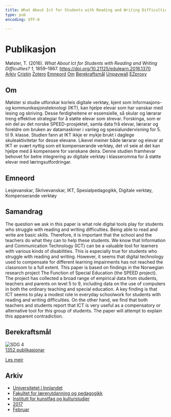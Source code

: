 ```yaml
---
title: What About Ict for Students with Reading and Writing Difficulties?
type: pub
encoding: UTF-8

---
```

<h1>Publikasjon</h1>
<article id="csl-bib-container-Q73KT9SE" class="csl-bib-container">
  <div class="csl-bib-body"> <div class="csl-entry">Mølster, T. (2016). <i>What About Ict for Students with Reading and Writing Difficulties?</i> <i>1</i>, 1859–1867. <a href="https://doi.org/10.21125/edulearn.2016.1370">https://doi.org/10.21125/edulearn.2016.1370</a></div> </div>
  <div class="csl-bib-buttons">
    <a href="#taxonomy-article-Q73KT9SE" alt="archive" class="csl-bib-button">Arkiv</a>
    <a href="https://app.cristin.no/results/show.jsf?id=1447387" alt="Cristin" class="csl-bib-button">Cristin</a>
    <a href="http://zotero.org/groups/5881554/items/Q73KT9SE" alt="Zotero" class="csl-bib-button">Zotero</a>
    <a href="#keywords-article-Q73KT9SE" alt="keywords" class="csl-bib-button">Emneord</a>
    <a href="#about-article-Q73KT9SE" alt="about_pub" class="csl-bib-button">Om</a>
    <a href="#sdg-article-Q73KT9SE" alt="sdg" class="csl-bib-button">Berekraftsmål</a>
    <a href="https://brage.inn.no/inn-xmlui/bitstream/11250/2427522/1/Moelster.pdf" alt="Unpaywall" class="csl-bib-button">Unpaywall</a>
    <a href="https://brage.inn.no/inn-xmlui/bitstream/11250/2427522/1/Moelster.pdf" alt="EZproxy" class="csl-bib-button">EZproxy</a>
  </div>
  <div id="csl-bib-meta-container-Q73KT9SE"></div>
</article>
<div id="csl-bib-meta-Q73KT9SE" class="csl-bib-meta">
  <article id="about-article-Q73KT9SE" class="about_pub-article">
    <h1>Om</h1>
    Mølster si studie utforskar korleis digitale verktøy, kjent som Informasjons- og kommunikasjonsteknologi (IKT), kan hjelpe elevar som har vanskar med lesing og skriving. Desse ferdigheitene er essensielle, så skular og lærarar treng effektive strategiar for å støtte elevar som strevar. Forskinga, som er ein del av det norske SPEED-prosjektet, samla data frå elevar, lærarar og foreldre om bruken av datamaskiner i vanleg og spesialundervisning for 5. til 9. klasse. Studien fann at IKT ikkje er mykje brukt i daglege skuleaktivitetar for desse elevane. Likevel meiner både lærarar og elevar at IKT er svært nyttig som eit kompenserande verktøy, det vil seie at det kan hjelpe med å kompensere for vanskane deira. Denne studien framhevar behovet for betre integrering av digitale verktøy i klasseromma for å støtte elevar med læringsutfordringar.
  </article>
  <article id="keywords-article-Q73KT9SE" class="keywords-article">
    <h1>Emneord</h1>
    Lesjevanskar, Skrivevanskar, IKT, Spesialpedagogikk, Digitale verktøy, Kompenserande verktøy
  </article>
  <article id="abstract-article-Q73KT9SE" class="abstract-article">
    <h1>Samandrag</h1>
    The question we ask in this paper is what role digital tools play for students who struggle with reading and writing difficulties. Being able to read and write are basic skills. Therefore, it is important that the school and the teachers do what they can to help these students. We know that Information and Communication Technology (ICT) can be a valuable tool for learners with various kinds of disabilities. This is especially true for students who struggle with reading and writing. However, it seems that digital technology used to compensate for different learning impairments has not reached the classroom to a full extent. This paper is based on findings in the Norwegian research project The Function of Special Education (the SPEED project). The project has collected a broad range of empirical data from students, teachers and parents on level 5 to 9, including data on the use of computers in both the ordinary teaching and special education. A key finding is that ICT seems to play a modest role in everyday schoolwork for students with reading and writing difficulties. On the other hand, we find that both teachers and students report that ICT is very useful as a compensatory or alternative tool for this group of students. The paper will attempt to explain this apparent contradiction.
  </article>
  <article id="sdg-article-Q73KT9SE" class="sdg-article">
    <h1>Berekraftsmål</h1>
    <div class="sdg-container"><div id="sdg4" class="sdg">
        <img src="{{< params subfolder >}}images/sdg/sdg04_nn.png" class="image" alt="SDG 4">
        <div class="sdg-overlay">
          <a href="{{< params subfolder >}}nn/archive/?sdg=4#archive" class="sdg-publication-count"><span>1352</span> publikasjonar</a>
          <p><a href="https://fn.no/om-fn/fns-baerekraftsmaal/god-utdanning?lang=nno-NO" class="sdg-read-more">Les meir</a></p>
        </div>
      </div></div>
  </article>
  <article id="taxonomy-article-Q73KT9SE" class="taxonomy-article">
    <h1>Arkiv</h1>
    <ul>
      <li><a href="{{< params subfolder >}}nn/archive/?key=3DCRN523">Universitetet i Innlandet</a></li>
      <li><a href="{{< params subfolder >}}nn/archive/?key=WYNZA47F">Fakultet for lærerutdanning og pedagogikk</a></li>
      <li><a href="{{< params subfolder >}}nn/archive/?key=VBB2T4VJ">Institutt for kunstfag og kulturstudier</a></li>
      <li><a href="{{< params subfolder >}}nn/archive/?key=5F26UTRK">2017</a></li>
      <li><a href="{{< params subfolder >}}nn/archive/?key=EPHNPDGW">Februar</a></li>
    </ul>
  </article>
</div>

